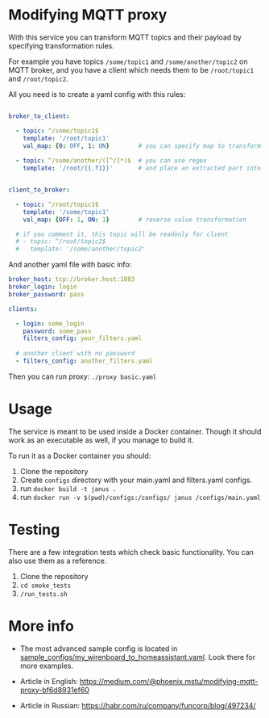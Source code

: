 # Modifying MQTT proxy

With this service you can transform MQTT topics and their payload 
by specifying transformation rules.

For example you have topics `/some/topic1` and `/some/another/topic2` on MQTT broker, 
and you have a client which needs them to be `/root/topic1` and `/root/topic2`. 

All you need is to create a yaml config with this rules:

```yaml

broker_to_client:

  - topic: ^/some/topic1$
    template: '/root/topic1'
    val_map: {0: OFF, 1: ON}        # you can specify map to transform values
  
  - topic: ^/some/another/([^/]*)$  # you can use regex
    template: '/root/{{.f1}}'       # and place an extracted part into template


client_to_broker:

  - topic: ^/root/topic1$
    template: '/some/topic1'
    val_map: {OFF: 1, ON: 1}        # reverse value transformation

  # if you comment it, this topic will be readonly for client
  # - topic: ^/root/topic2$
  #   template: '/some/another/topic2'
```

And another yaml file with basic info:

```yaml
broker_host: tcp://broker.host:1883
broker_login: login
broker_password: pass

clients:

  - login: some_login
    password: some_pass
    filters_config: your_filters.yaml
  
  # another client with no password
  - filters_config: another_filters.yaml
```

Then you can run proxy: `./proxy basic.yaml`

# Usage

The service is meant to be used inside a Docker container. Though it should work as an executable as well, if you manage to build it.

To run it as a Docker container you should:
1. Clone the repository
2. Create ```configs``` directory with your main.yaml and filters.yaml configs.
3. run ```docker build -t janus .```
4. run ```docker run -v $(pwd)/configs:/configs/ janus /configs/main.yaml```

# Testing

There are a few integration tests which check basic functionality. You can also use them as a reference.

1. Clone the repository
2. ```cd smoke_tests```
3. ```/run_tests.sh```

# More info

- The most advanced sample config is located in 
[sample_configs/my_wirenboard_to_homeassistant.yaml](https://github.com/phoenix-mstu/janus-mqtt-proxy/blob/master/sample_configs/my_wirenboard_to_homeassistant.yaml).
Look there for more examples.

- Article in English: https://medium.com/@phoenix.mstu/modifying-mqtt-proxy-bf6d8931ef60
- Article in Russian: https://habr.com/ru/company/funcorp/blog/497234/
